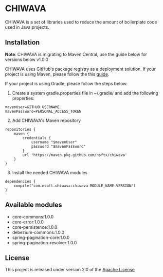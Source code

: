 # CHIWAVA

CHIWAVA is a set of libraries used to reduce the amount of boilerplate code used in Java projects.

## Installation

**Note**: CHIWAVA is migrating to Maven Central, use the guide below for versions below v1.0.0

CHIWAVA uses GitHub's package registry as a deployment solution. If your project is using Maven, please follow the this [guide](https://help.github.com/en/articles/configuring-apache-maven-for-use-with-github-package-registry#installing-a-package).

If your project is using Gradle, please follow the steps below:

1. Create a system gradle.properties file in ~/.gradle/ and add the following properties:
```
mavenUser=GITHUB_USERNAME
mavenPassword=PERSONAL_ACCESS_TOKEN
```

2. Add CHIWAVA's Maven repository
```
repositories {
    maven {
        credentials {
            username "$mavenUser"
            password "$mavenPassword"
        }
        url 'https://maven.pkg.github.com/nsftx/chiwava'
    }
}
```

3. Install the needed CHIWAVA modules
```
dependencies {
    compile("com.nsoft.chiwava:chiwava-MODULE_NAME:VERSION")
}
```

## Available modules
- core-commons:1.0.0
- core-error:1.0.0
- core-persistence:1.0.0
- debezium-commons:1.0.0
- spring-pagination-core:1.0.0
- spring-pagination-resolver:1.0.0

## License
This project is released under version 2.0 of the [Apache License](https://www.apache.org/licenses/LICENSE-2.0)
